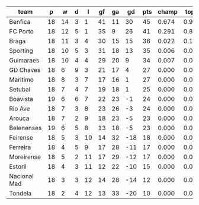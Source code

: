 |     team     | p  | w  | d | l  | gf | ga | gd  | pts | champ | top2  | top3  | top4  |  5-7  | bot4  | bot3  | bot2  |
|--------------|----|----|---|----|----|----|-----|-----|-------|-------|-------|-------|-------|-------|-------|-------|
| Benfica      | 18 | 14 | 3 |  1 | 41 | 11 |  30 |  45 | 0.674 | 0.942 | 0.988 | 0.998 | 0.002 | 0.000 | 0.000 | 0.000|
| FC Porto     | 18 | 12 | 5 |  1 | 35 |  9 |  26 |  41 | 0.291 | 0.813 | 0.947 | 0.989 | 0.011 | 0.000 | 0.000 | 0.000|
| Braga        | 18 | 11 | 3 |  4 | 30 | 15 |  15 |  36 | 0.022 | 0.126 | 0.473 | 0.765 | 0.228 | 0.000 | 0.000 | 0.000|
| Sporting     | 18 | 10 | 5 |  3 | 31 | 18 |  13 |  35 | 0.006 | 0.063 | 0.300 | 0.591 | 0.392 | 0.000 | 0.000 | 0.000|
| Guimaraes    | 18 | 10 | 4 |  4 | 29 | 20 |   9 |  34 | 0.007 | 0.053 | 0.273 | 0.567 | 0.414 | 0.000 | 0.000 | 0.000|
| GD Chaves    | 18 |  6 | 9 |  3 | 21 | 17 |   4 |  27 | 0.000 | 0.001 | 0.007 | 0.034 | 0.501 | 0.003 | 0.001 | 0.000|
| Maritimo     | 18 |  8 | 3 |  7 | 17 | 16 |   1 |  27 | 0.000 | 0.001 | 0.007 | 0.029 | 0.477 | 0.004 | 0.001 | 0.000|
| Setubal      | 18 |  7 | 4 |  7 | 19 | 18 |   1 |  25 | 0.000 | 0.000 | 0.003 | 0.016 | 0.350 | 0.010 | 0.003 | 0.001|
| Boavista     | 19 |  6 | 6 |  7 | 22 | 23 |  -1 |  24 | 0.000 | 0.000 | 0.001 | 0.004 | 0.168 | 0.036 | 0.013 | 0.005|
| Rio Ave      | 18 |  7 | 3 |  8 | 23 | 26 |  -3 |  24 | 0.000 | 0.000 | 0.001 | 0.008 | 0.261 | 0.019 | 0.005 | 0.001|
| Arouca       | 18 |  7 | 2 |  9 | 18 | 23 |  -5 |  23 | 0.000 | 0.000 | 0.000 | 0.001 | 0.085 | 0.074 | 0.030 | 0.009|
| Belenenses   | 19 |  6 | 5 |  8 | 13 | 18 |  -5 |  23 | 0.000 | 0.000 | 0.000 | 0.001 | 0.088 | 0.068 | 0.029 | 0.009|
| Feirense     | 18 |  5 | 3 | 10 | 14 | 32 | -18 |  18 | 0.000 | 0.000 | 0.000 | 0.000 | 0.003 | 0.606 | 0.430 | 0.249|
| Ferreira     | 18 |  4 | 5 |  9 | 17 | 28 | -11 |  17 | 0.000 | 0.000 | 0.000 | 0.000 | 0.009 | 0.448 | 0.286 | 0.136|
| Moreirense   | 18 |  5 | 2 | 11 | 17 | 29 | -12 |  17 | 0.000 | 0.000 | 0.000 | 0.000 | 0.008 | 0.418 | 0.257 | 0.129|
| Estoril      | 18 |  4 | 3 | 11 | 12 | 22 | -10 |  15 | 0.000 | 0.000 | 0.000 | 0.000 | 0.003 | 0.561 | 0.385 | 0.210|
| Nacional Mad | 18 |  3 | 3 | 12 | 14 | 28 | -14 |  12 | 0.000 | 0.000 | 0.000 | 0.000 | 0.000 | 0.832 | 0.705 | 0.523|
| Tondela      | 18 |  2 | 4 | 12 | 13 | 33 | -20 |  10 | 0.000 | 0.000 | 0.000 | 0.000 | 0.000 | 0.921 | 0.854 | 0.729|
